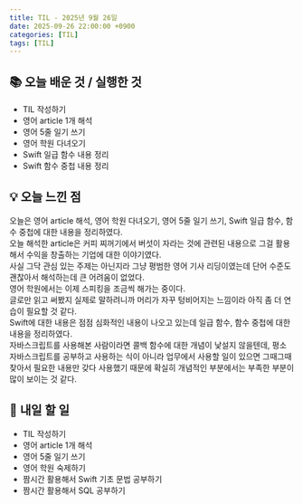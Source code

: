 ```yaml
---
title: TIL - 2025년 9월 26일
date: 2025-09-26 22:00:00 +0900
categories: [TIL]
tags: [TIL]
---
```


## 📚 **오늘 배운 것 / 실행한 것**

- TIL 작성하기
- 영어 article 1개 해석
- 영어 5줄 일기 쓰기
- 영어 학원 다녀오기
- Swift 일급 함수 내용 정리
- Swift 함수 중첩 내용 정리

## 💡 **오늘 느낀 점**

오늘은 영어 article 해석, 영어 학원 다녀오기, 영어 5줄 일기 쓰기, Swift 일급 함수, 함수 중첩에 대한 내용을 정리하였다.<br>
오늘 해석한 article은 커피 찌꺼기에서 버섯이 자라는 것에 관련된 내용으로 그걸 활용해서 수익을 창출하는 기업에 대한 이야기였다.<br>
사실 그닥 관심 있는 주제는 아닌지라 그냥 평범한 영어 기사 리딩이였는데 단어 수준도 괜찮아서 해석하는데 큰 어려움이 없었다.<br>
영어 학원에서는 이제 스피킹을 조금씩 해가는 중이다.<br>
글로만 읽고 써봤지 실제로 말하려니까 머리가 자꾸 텅비어지는 느낌이라 아직 좀 더 연습이 필요할 것 같다.<br>
Swift에 대한 내용은 점점 심화적인 내용이 나오고 있는데 일급 함수, 함수 중첩에 대한 내용을 정리하였다.<br>
자바스크립트를 사용해본 사람이라면 콜백 함수에 대한 개념이 낯설지 않을텐데, 평소 자바스크립트를 공부하고 사용하는 식이 아니라 업무에서 사용할 일이 있으면 그때그때 찾아서 필요한 내용만 갖다 사용했기 때문에 확실히 개념적인 부분에서는 부족한 부분이 많이 보이는 것 같다.

## 🎯 **내일 할 일**

- TIL 작성하기
- 영어 article 1개 해석
- 영어 5줄 일기 쓰기
- 영어 학원 숙제하기
- 짬시간 활용해서 Swift 기초 문법 공부하기
- 짬시간 활용해서 SQL 공부하기